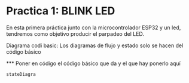 # Practica 1: BLINK LED
En esta primera práctica junto con la microcontrolador ESP32 y un led, tendremos como objetivo producir el parpadeo del LED.

Diagrama codi basic:
Los diagramas de flujo y estado solo se hacen del código básico

*** Poner en código el código básico que da y el que hay ponerlo aquí

```mermaid
stateDiagra
```
